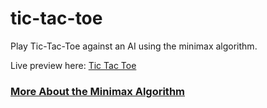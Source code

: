     
# tic-tac-toe
        
Play Tic-Tac-Toe against an AI using the minimax algorithm.


Live preview here: [Tic Tac Toe](https://codinggeeneeus.github.io/tic-tac-toe/)

### [More About the Minimax Algorithm](https://en.wikipedia.org/wiki/Minimax)




